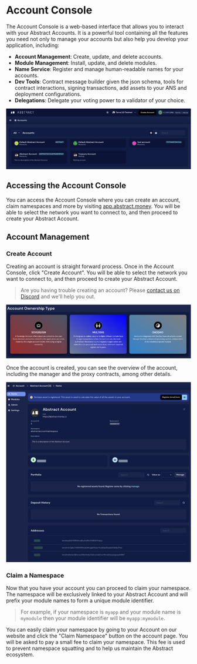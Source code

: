 # Account Console

The Account Console is a web-based interface that allows you to interact with your Abstract Accounts. It is a powerful
tool containing all the features you need not only to manage your accounts but also help you develop your application,
including:

- **Account Management**: Create, update, and delete accounts.
- **Module Management**: Install, update, and delete modules.
- **Name Service**: Register and manage human-readable names for your accounts.
- **Dev Tools**: Contract message builder given the json schema, tools for contract interactions, signing transactions,
  add assets to your ANS and deployment configurations.
- **Delegations**: Delegate your voting power to a validator of your choice.

![](../resources/account_console/accounts.webp)

## Accessing the Account Console

You can access the Account Console where you can create an account, claim namespaces and more by
visiting <a href="https://app.abstract.money/" target="_blank">app.abstract.money</a>. You will be able to select the
network you want to connect to, and then proceed to create your Abstract Account.

## Account Management

### Create Account

Creating an account is straight forward process. Once in the Account Console, click "Create Account". You will be able
to select the network you want to connect to, and then proceed to create your Abstract Account.

> Are you having trouble creating an account? Please <a href="https://discord.gg/uch3Tq3aym" target="_blank">contact us
> on Discord</a> and we'll help you out.

![](../resources/account_console/account_creation.webp)

Once the account is created, you can see the overview of the account, including the manager and the proxy contracts,
among other details.

![](../resources/account_console/account_overview.webp)

### Claim a Namespace

Now that you have your account you can proceed to claim your namespace. The namespace will be exclusively linked to your
Abstract Account and will prefix your module names to form a unique module identifier.

> For example, if your namespace is `myapp` and your module name is `mymodule` then your module identifier will
> be `myapp:mymodule`.

You can easily claim your namespace by going to your Account on our website and click the "Claim Namespace" button on
the account page. You will be asked to pay a small fee to claim your namespace. This fee is used to prevent namespace
squatting and to help us maintain the Abstract ecosystem.

